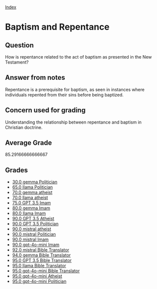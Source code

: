 
[Index](../../index.md)
# Baptism and Repentance
## Question
How is repentance related to the act of baptism as presented in the New Testament?

## Answer from notes
Repentance is a prerequisite for baptism, as seen in instances where individuals repented from their sins before being baptized.

## Concern used for grading
Understanding the relationship between repentance and baptism in Christian doctrine.

## Average Grade
85.29166666666667

## Grades
 * [30.0 gemma Politician](../answers/gemma_Politician/Baptism_and_Repentance.md)
 * [65.0 llama Politician](../answers/llama_Politician/Baptism_and_Repentance.md)
 * [70.0 gemma atheist](../answers/gemma_atheist/Baptism_and_Repentance.md)
 * [70.0 llama atheist](../answers/llama_atheist/Baptism_and_Repentance.md)
 * [75.0 GPT 3.5 Imam](../answers/GPT_3.5_Imam/Baptism_and_Repentance.md)
 * [80.0 gemma Imam](../answers/gemma_Imam/Baptism_and_Repentance.md)
 * [80.0 llama Imam](../answers/llama_Imam/Baptism_and_Repentance.md)
 * [90.0 GPT 3.5 Atheist](../answers/GPT_3.5_Atheist/Baptism_and_Repentance.md)
 * [90.0 GPT 3.5 Politician](../answers/GPT_3.5_Politician/Baptism_and_Repentance.md)
 * [90.0 mistral atheist](../answers/mistral_atheist/Baptism_and_Repentance.md)
 * [90.0 mistral Politician](../answers/mistral_Politician/Baptism_and_Repentance.md)
 * [90.0 mistral Imam](../answers/mistral_Imam/Baptism_and_Repentance.md)
 * [90.0 gpt-4o-mini Imam](../answers/gpt-4o-mini_Imam/Baptism_and_Repentance.md)
 * [92.0 mistral Bible Translator](../answers/mistral_Bible_Translator/Baptism_and_Repentance.md)
 * [94.0 gemma Bible Translator](../answers/gemma_Bible_Translator/Baptism_and_Repentance.md)
 * [95.0 GPT 3.5 Bible Translator](../answers/GPT_3.5_Bible_Translator/Baptism_and_Repentance.md)
 * [95.0 llama Bible Translator](../answers/llama_Bible_Translator/Baptism_and_Repentance.md)
 * [95.0 gpt-4o-mini Bible Translator](../answers/gpt-4o-mini_Bible_Translator/Baptism_and_Repentance.md)
 * [95.0 gpt-4o-mini Atheist](../answers/gpt-4o-mini_Atheist/Baptism_and_Repentance.md)
 * [95.0 gpt-4o-mini Politician](../answers/gpt-4o-mini_Politician/Baptism_and_Repentance.md)

